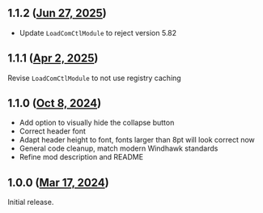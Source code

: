 ## 1.1.2 ([Jun 27, 2025](https://github.com/ramensoftware/windhawk-mods/blob/061b5aa25434ac42184f72fb76f85f8c222f299b/mods/classic-list-group-fix.wh.cpp))

- Update `LoadComCtlModule` to reject version 5.82

## 1.1.1 ([Apr 2, 2025](https://github.com/ramensoftware/windhawk-mods/blob/37479b14fd4a35d62fdb2fec9d9e0d66f8978c57/mods/classic-list-group-fix.wh.cpp))

Revise `LoadComCtlModule` to not use registry caching

## 1.1.0 ([Oct 8, 2024](https://github.com/ramensoftware/windhawk-mods/blob/733d035afe561ca4d014aa436c66d536a2702696/mods/classic-list-group-fix.wh.cpp))

- Add option to visually hide the collapse button
- Correct header font
- Adapt header height to font, fonts larger than 8pt will look correct now
- General code cleanup, match modern Windhawk standards
- Refine mod description and README

## 1.0.0 ([Mar 17, 2024](https://github.com/ramensoftware/windhawk-mods/blob/9f13ec63f3423f6210960e7915e98a57b21bf5b7/mods/classic-list-group-fix.wh.cpp))

Initial release.
